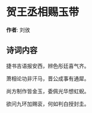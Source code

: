 # 贺王丞相赐玉带

**作者**: 刘攽

## 诗词内容

捷书吉语报安西，辨色彤廷喜气齐。

萧相论功非汗马，晋公成事有通犀。

尚方制作皆金玉，委佩光华想虹蜺。

欲问九环加赐衮，何如判白授封圭。

